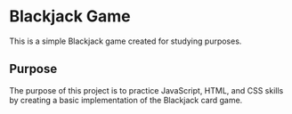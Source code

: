 # Blackjack Game
This is a simple Blackjack game created for studying purposes.

## Purpose
The purpose of this project is to practice JavaScript, HTML, and CSS skills by creating a basic implementation of the Blackjack card game.
